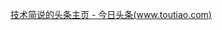[技术简说的头条主页 - 今日头条(www.toutiao.com)](https://www.toutiao.com/c/user/token/MS4wLjABAAAAQea_WW8hzmBfzmL4PZ6Bl8UKsNgxb2G8TMUhg6fBLp8/)